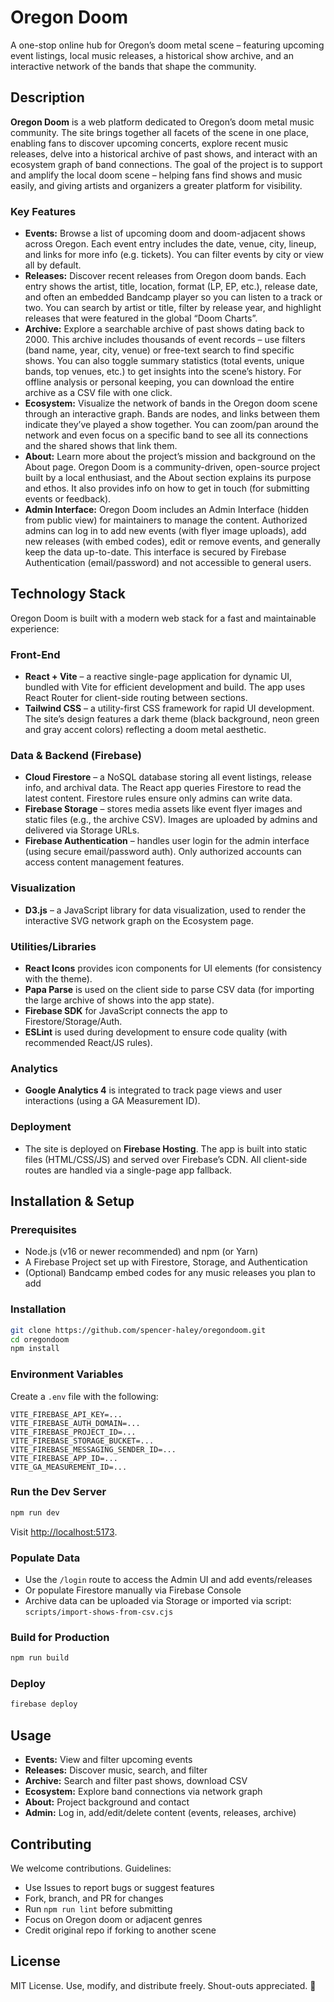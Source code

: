 # Oregon Doom

A one-stop online hub for Oregon’s doom metal scene – featuring upcoming event listings, local music releases, a historical show archive, and an interactive network of the bands that shape the community.

## Description

**Oregon Doom** is a web platform dedicated to Oregon’s doom metal music community. The site brings together all facets of the scene in one place, enabling fans to discover upcoming concerts, explore recent music releases, delve into a historical archive of past shows, and interact with an ecosystem graph of band connections. The goal of the project is to support and amplify the local doom scene – helping fans find shows and music easily, and giving artists and organizers a greater platform for visibility.

### Key Features

* **Events:** Browse a list of upcoming doom and doom-adjacent shows across Oregon. Each event entry includes the date, venue, city, lineup, and links for more info (e.g. tickets). You can filter events by city or view all by default.
* **Releases:** Discover recent releases from Oregon doom bands. Each entry shows the artist, title, location, format (LP, EP, etc.), release date, and often an embedded Bandcamp player so you can listen to a track or two. You can search by artist or title, filter by release year, and highlight releases that were featured in the global “Doom Charts”.
* **Archive:** Explore a searchable archive of past shows dating back to 2000. This archive includes thousands of event records – use filters (band name, year, city, venue) or free-text search to find specific shows. You can also toggle summary statistics (total events, unique bands, top venues, etc.) to get insights into the scene’s history. For offline analysis or personal keeping, you can download the entire archive as a CSV file with one click.
* **Ecosystem:** Visualize the network of bands in the Oregon doom scene through an interactive graph. Bands are nodes, and links between them indicate they’ve played a show together. You can zoom/pan around the network and even focus on a specific band to see all its connections and the shared shows that link them.
* **About:** Learn more about the project’s mission and background on the About page. Oregon Doom is a community-driven, open-source project built by a local enthusiast, and the About section explains its purpose and ethos. It also provides info on how to get in touch (for submitting events or feedback).
* **Admin Interface:** Oregon Doom includes an Admin Interface (hidden from public view) for maintainers to manage the content. Authorized admins can log in to add new events (with flyer image uploads), add new releases (with embed codes), edit or remove events, and generally keep the data up-to-date. This interface is secured by Firebase Authentication (email/password) and not accessible to general users.

## Technology Stack

Oregon Doom is built with a modern web stack for a fast and maintainable experience:

### Front-End

* **React + Vite** – a reactive single-page application for dynamic UI, bundled with Vite for efficient development and build. The app uses React Router for client-side routing between sections.
* **Tailwind CSS** – a utility-first CSS framework for rapid UI development. The site’s design features a dark theme (black background, neon green and gray accent colors) reflecting a doom metal aesthetic.

### Data & Backend (Firebase)

* **Cloud Firestore** – a NoSQL database storing all event listings, release info, and archival data. The React app queries Firestore to read the latest content. Firestore rules ensure only admins can write data.
* **Firebase Storage** – stores media assets like event flyer images and static files (e.g., the archive CSV). Images are uploaded by admins and delivered via Storage URLs.
* **Firebase Authentication** – handles user login for the admin interface (using secure email/password auth). Only authorized accounts can access content management features.

### Visualization

* **D3.js** – a JavaScript library for data visualization, used to render the interactive SVG network graph on the Ecosystem page.

### Utilities/Libraries

* **React Icons** provides icon components for UI elements (for consistency with the theme).
* **Papa Parse** is used on the client side to parse CSV data (for importing the large archive of shows into the app state).
* **Firebase SDK** for JavaScript connects the app to Firestore/Storage/Auth.
* **ESLint** is used during development to ensure code quality (with recommended React/JS rules).

### Analytics

* **Google Analytics 4** is integrated to track page views and user interactions (using a GA Measurement ID).

### Deployment

* The site is deployed on **Firebase Hosting**. The app is built into static files (HTML/CSS/JS) and served over Firebase’s CDN. All client-side routes are handled via a single-page app fallback.

## Installation & Setup

### Prerequisites

* Node.js (v16 or newer recommended) and npm (or Yarn)
* A Firebase Project set up with Firestore, Storage, and Authentication
* (Optional) Bandcamp embed codes for any music releases you plan to add

### Installation

```bash
git clone https://github.com/spencer-haley/oregondoom.git
cd oregondoom
npm install
```

### Environment Variables

Create a `.env` file with the following:

```env
VITE_FIREBASE_API_KEY=...
VITE_FIREBASE_AUTH_DOMAIN=...
VITE_FIREBASE_PROJECT_ID=...
VITE_FIREBASE_STORAGE_BUCKET=...
VITE_FIREBASE_MESSAGING_SENDER_ID=...
VITE_FIREBASE_APP_ID=...
VITE_GA_MEASUREMENT_ID=...
```

### Run the Dev Server

```bash
npm run dev
```

Visit [http://localhost:5173](http://localhost:5173).

### Populate Data

* Use the `/login` route to access the Admin UI and add events/releases
* Or populate Firestore manually via Firebase Console
* Archive data can be uploaded via Storage or imported via script: `scripts/import-shows-from-csv.cjs`

### Build for Production

```bash
npm run build
```

### Deploy

```bash
firebase deploy
```

## Usage

* **Events:** View and filter upcoming events
* **Releases:** Discover music, search, and filter
* **Archive:** Search and filter past shows, download CSV
* **Ecosystem:** Explore band connections via network graph
* **About:** Project background and contact
* **Admin:** Log in, add/edit/delete content (events, releases, archive)

## Contributing

We welcome contributions. Guidelines:

* Use Issues to report bugs or suggest features
* Fork, branch, and PR for changes
* Run `npm run lint` before submitting
* Focus on Oregon doom or adjacent genres
* Credit original repo if forking to another scene

## License

MIT License. Use, modify, and distribute freely. Shout-outs appreciated. 🤘
